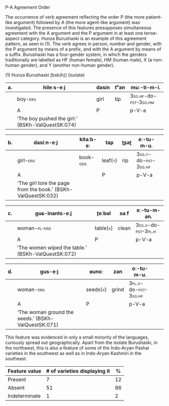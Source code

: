 P-A Agreement Order

The occurrence of verb agreement reflecting the order P (the more
patient-like argument) followed by A (the more agent-like argument) was
investigated. The presence of this features presupposes simultaneous
agreement with the A argument and the P argument in at least one
tense-aspect category. Hunza Burushaski is an example of this agreement
pattern, as seen in (1). The verb agrees in person, number and gender,
with the P argument by means of a prefix, and with the A argument by
means of a suffix. Burushaski has a four-gender system, in which the
genders traditionally are labelled as HF (human female), HM (human
male), X (a non-human gender), and Y (another non-human gender).

(1) <span id="_Ref12281344" class="anchor"></span>Hunza Burushaski
    \[bsk(h)\] (isolate)

| a.  | hileːs-eːj                                            | dasin | tʰan | **muː**-ti-m-**i**.                                                                                              |
|-----|-------------------------------------------------------|-------|------|------------------------------------------------------------------------------------------------------------------|
|     | boy-<span style="font-variant:small-caps;">erg</span> | girl  | tip  | <span style="font-variant:small-caps;">3sg.hf</span>-do-<span style="font-variant:small-caps;">pst-3sg.hm</span> |
|     | A                                                     | P     |      | p-V-a                                                                                                            |
|     | ‘The boy pushed the girl.’ (BSKh-ValQuestSK:074)      |

| b.  | dasiːn-eːj                                                    | kitaːb-eː                                              | tap                                                   | ʈʂaʈ | **eː**-tu-m-**u**.                                                                                              |     |
|-----|---------------------------------------------------------------|--------------------------------------------------------|-------------------------------------------------------|------|-----------------------------------------------------------------------------------------------------------------|-----|
|     | girl-<span style="font-variant:small-caps;">erg</span>        | book-<span style="font-variant:small-caps;">gen</span> | leaf(<span style="font-variant:small-caps;">y</span>) | rip  | <span style="font-variant:small-caps;">3sg.y</span>-do-<span style="font-variant:small-caps;">pst-3sg.hf</span> |     |
|     | A                                                             |                                                        | P                                                     |      | p-V-a                                                                                                           |     |
|     | ‘The girl tore the page from the book.’ (BSKh-ValQuestSK:032) |

| c.  | guɕ-inants-eːj                                             | ʈeːbəl                                                 | saːf  | **eː**-tu-m-**an**.                                                                                            |
|-----|------------------------------------------------------------|--------------------------------------------------------|-------|----------------------------------------------------------------------------------------------------------------|
|     | woman-<span style="font-variant:small-caps;">pl-erg</span> | table(<span style="font-variant:small-caps;">x</span>) | clean | <span style="font-variant:small-caps;">3sg.x</span>-do-<span style="font-variant:small-caps;">pst-3pl.h</span> |
|     | A                                                          | P                                                      |       | p-V-a                                                                                                          |
|     | ‘The women wiped the table.’ (BSKh-ValQuestSK:072)         |

| d.  | gus-eːj                                                 | ʁunoː                                                  | zan   | **oː**-tu-m-**u**.                                                                                              |     |     |
|-----|---------------------------------------------------------|--------------------------------------------------------|-------|-----------------------------------------------------------------------------------------------------------------|-----|-----|
|     | woman-<span style="font-variant:small-caps;">erg</span> | seeds(<span style="font-variant:small-caps;">x</span>) | grind | <span style="font-variant:small-caps;">3pl.x</span>-do-<span style="font-variant:small-caps;">pst-3sg.hf</span> |     |     |
|     | A                                                       | P                                                      |       | p-V-a                                                                                                           |     |     |
|     | ‘The woman ground the seeds.’ (BSKh-ValQuestSK:071)     |

This feature was evidenced in only a small minority of the languages,
curiously spread out geographically. Apart from the isolate Burushaski,
in the northwest, this is also a feature of some of the Indo-Aryan
Pashai varieties in the southwest as well as in Indo-Aryan Kashmiri in
the southeast.

| Feature value | \# of varieties displaying it | %   |
|---------------|-------------------------------|-----|
| Present       | 7                             | 12  |
| Absent        | 51                            | 86  |
| Indeterminate | 1                             | 2   |


